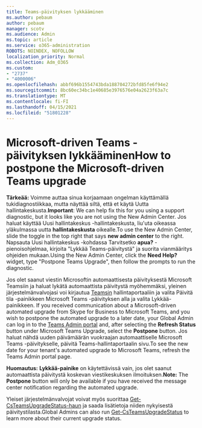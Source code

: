 ```yaml
---
title: Teams-päivityksen lykkääminen
ms.author: pebaum
author: pebaum
manager: scotv
ms.audience: Admin
ms.topic: article
ms.service: o365-administration
ROBOTS: NOINDEX, NOFOLLOW
localization_priority: Normal
ms.collection: Adm_O365
ms.custom:
- "2737"
- "4000006"
ms.openlocfilehash: abbf696b1554743bda188704272bfd85fe6f94e2
ms.sourcegitcommit: 8bc60ec34bc1e40685e3976576e04a2623f63a7c
ms.translationtype: MT
ms.contentlocale: fi-FI
ms.lasthandoff: 04/15/2021
ms.locfileid: "51801228"
---
```

# <a name="how-to-postpone-the-microsoft-driven-teams-upgrade"></a><span data-ttu-id="1d6f1-102">Microsoft-driven Teams -päivityksen lykkääminen</span><span class="sxs-lookup"><span data-stu-id="1d6f1-102">How to postpone the Microsoft-driven Teams upgrade</span></span>

<span data-ttu-id="1d6f1-103">**Tärkeää:** Voimme auttaa sinua korjaamaan ongelman käyttämällä tukidiagnostiikkaa, mutta näyttää siltä, että et käytä Uutta hallintakeskusta.</span><span class="sxs-lookup"><span data-stu-id="1d6f1-103">**Important**: We can help fix this for you using a support diagnostic, but it looks like you are not using the New Admin Center.</span></span> <span data-ttu-id="1d6f1-104">Jos haluat käyttää Uusi hallintakeskus -hallintakeskusta, liu'uta oikeassa yläkulmassa uutta **hallintakeskusta** oikealle.</span><span class="sxs-lookup"><span data-stu-id="1d6f1-104">To use the New Admin Center, slide the toggle in the top right that says **new admin center** to the right.</span></span> <span data-ttu-id="1d6f1-105">Napsauta Uusi hallintakeskus -kohdassa Tarvitsetko **apua?** -pienoisohjelmaa, kirjoita "Lykkää Teams-päivitystä" ja suorita vianmääritys ohjeiden mukaan.</span><span class="sxs-lookup"><span data-stu-id="1d6f1-105">Using the New Admin Center, click the **Need Help?** widget, type "Postpone Teams Upgrade", then follow the prompts to run the diagnostic.</span></span>

<span data-ttu-id="1d6f1-106">Jos olet saanut viestin Microsoftin automaattisesta päivityksestä Microsoft Teamsiin ja haluat lykätä automaattista päivitystä myöhemmäksi, yleinen järjestelmänvalvojasi voi kirjautua  [Teamsin](https://admin.teams.microsoft.com/dashboard) hallintaportaaliin ja valita Päivitä tila -painikkeen Microsoft Teams -päivityksen alla ja valita Lykkää-painikkeen. </span><span class="sxs-lookup"><span data-stu-id="1d6f1-106">If you received communication about a Microsoft-driven automated upgrade from Skype for Business to Microsoft Teams, and you wish to postpone the automated upgrade to a later date, your Global Admin can log in to the [Teams Admin portal](https://admin.teams.microsoft.com/dashboard) and, after selecting the **Refresh Status** button under Microsoft Teams Upgrade, select the **Postpone** button.</span></span> <span data-ttu-id="1d6f1-107">Jos haluat nähdä uuden päivämäärän vuokraajan automaattiselle Microsoft Teams -päivitykselle, päivitä Teams-hallintaportaalin sivu.</span><span class="sxs-lookup"><span data-stu-id="1d6f1-107">To see the new date for your tenant's automated upgrade to Microsoft Teams, refresh the Teams Admin portal page.</span></span>

<span data-ttu-id="1d6f1-108">**Huomautus:** **Lykkää-painike** on käytettävissä vain, jos olet saanut automaattista päivitystä koskevan viestikeskuksen ilmoituksen.</span><span class="sxs-lookup"><span data-stu-id="1d6f1-108">**Note:** The **Postpone** button will only be available if you have received the message center notification regarding the automated upgrade.</span></span> 

<span data-ttu-id="1d6f1-109">Yleiset järjestelmänvalvojat voivat myös suorittaa [Get-CsTeamsUpgradeStatus-haun](https://docs.microsoft.com/powershell/module/skype/get-csteamsupgradestatus?view=skype-ps) ja saada lisätietoja niiden nykyisestä päivitystilasta.</span><span class="sxs-lookup"><span data-stu-id="1d6f1-109">Global Admins can also run [Get-CsTeamsUpgradeStatus](https://docs.microsoft.com/powershell/module/skype/get-csteamsupgradestatus?view=skype-ps) to learn more about their current upgrade status.</span></span>
